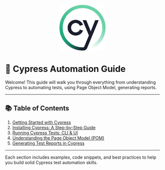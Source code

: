 <p align="center">
  <img src="images/cypress-logo.png" alt="Cypress Logo" width="150"/>
</p>

# 📘 Cypress Automation Guide

Welcome! This guide will walk you through everything from understanding Cypress to automating tests, using Page Object Model, generating reports.

---

## 📚 Table of Contents

1. [Getting Started with Cypress](./01-what-is-cypress.md)
2. [Installing Cypress: A Step-by-Step Guide](./02-installing-cypress.md)
3. [Running Cypress Tests: CLI & UI](./03-executing-tests.md)
4. [Understanding the Page Object Model (POM)](./04-what-is-pom.md)
5. [Generating Test Reports in Cypress](./05-generating-reports.md)

---

Each section includes examples, code snippets, and best practices to help you build solid Cypress test automation skills.
